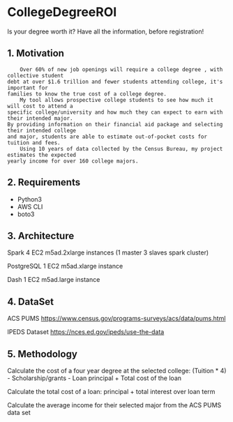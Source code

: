 # CollegeDegreeROI

Is your degree worth it? Have all the information, before registration!

## 1. Motivation

        Over 60% of new job openings will require a college degree , with collective student 
    debt at over $1.6 trillion and fewer students attending college, it's important for 
    families to know the true cost of a college degree. 
        My tool allows prospective college students to see how much it will cost to attend a 
    specific college/university and how much they can expect to earn with their intended major. 
    By providing information on their financial aid package and selecting their intended college 
    and major, students are able to estimate out-of-pocket costs for  tuition and fees. 
        Using 10 years of data collected by the Census Bureau, my project estimates the expected 
    yearly income for over 160 college majors. 

## 2. Requirements

- Python3
- AWS CLI
- boto3

## 3. Architecture

Spark
4 EC2 m5ad.2xlarge instances (1 master 3 slaves spark cluster)

PostgreSQL
1 EC2 m5ad.xlarge instance

Dash
1 EC2 m5ad.large instance

## 4. DataSet

ACS PUMS https://www.census.gov/programs-surveys/acs/data/pums.html

IPEDS Dataset https://nces.ed.gov/ipeds/use-the-data

## 5. Methodology

Calculate the cost of a four year degree at the selected college:
(Tuition * 4) - Scholarship/grants - Loan principal  + Total cost of the loan

Calculate the total cost of a loan:
principal + total interest over loan term 

Calculate the average income for their selected major from the ACS PUMS data set

